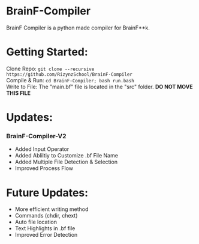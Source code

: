 # BrainF-Compiler
BrainF Compiler is a python made compiler for BrainF**k.

# Getting Started:
Clone Repo: ```git clone --recursive https://github.com/RizynzSchool/BrainF-Compiler```<br />
Compile & Run: ```cd BrainF-Compiler; bash run.bash```<br />
Write to File: The "main.bf" file is located in the "src" folder. **DO NOT MOVE THIS FILE**

# Updates:
### BrainF-Compiler-V2
  - Added Input Operator<br />
  - Added Abliltiy to Customize .bf File Name<br />
  - Added Multiple File Detection & Selection<br />
  - Improved Process Flow<br />

# Future Updates:
- More efficient writing method<br />
- Commands (chdir, chext)<br />
- Auto file location<br />
- Text Highlights in .bf file<br />
- Improved Error Detection
